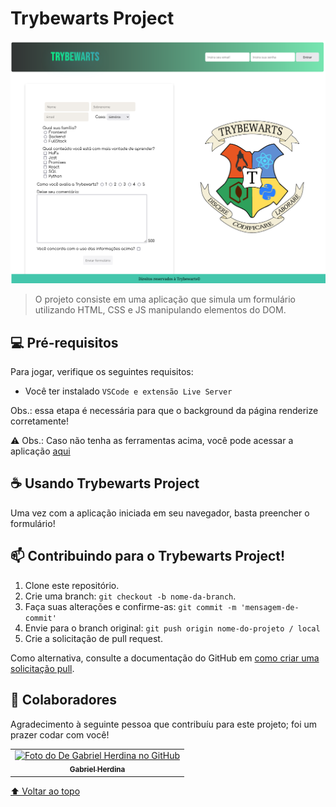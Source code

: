 # Trybewarts Project

<img src="trybewarts-project.png" alt="exemplo imagem">

> O projeto consiste em uma aplicação que simula um formulário utilizando HTML, CSS e JS manipulando elementos do DOM.

## 💻 Pré-requisitos

Para jogar, verifique os seguintes requisitos:

- Você ter instalado `VSCode e extensão Live Server`

Obs.: essa etapa é necessária para que o background da página renderize corretamente!

⚠️ Obs.: Caso não tenha as ferramentas acima, você pode acessar a aplicação <a href="https://trybewarts-project-psi.vercel.app/" >aqui</a>

## ☕ Usando Trybewarts Project

Uma vez com a aplicação iniciada em seu navegador, basta preencher o formulário!

## 📫 Contribuindo para o Trybewarts Project!

1. Clone este repositório.
2. Crie uma branch: `git checkout -b nome-da-branch`.
3. Faça suas alterações e confirme-as: `git commit -m 'mensagem-de-commit'`
4. Envie para o branch original: `git push origin nome-do-projeto / local`
5. Crie a solicitação de pull request.

Como alternativa, consulte a documentação do GitHub em [como criar uma solicitação pull](https://help.github.com/en/github/collaborating-with-issues-and-pull-requests/creating-a-pull-request).

## 🤝 Colaboradores

Agradecimento à seguinte pessoa que contribuíu para este projeto; foi um prazer codar com você!

<table>
  <tr>
    <td align="center">
      <a href="https://github.com/gabrielhdn">
        <img src="https://avatars.githubusercontent.com/u/100055011?v=4" width="100px;" alt="Foto do De Gabriel Herdina no GitHub"/><br>
        <sub>
          <b>Gabriel Herdina</b>
        </sub>
      </a>
    </td>
  </tr>
</table>

[⬆ Voltar ao topo](#trybewarts-project)<br>

